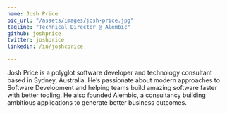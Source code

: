 ```yaml
---
name: Josh Price
pic_url: "/assets/images/josh-price.jpg"
tagline: "Technical Director @ Alembic"
github: joshprice
twitter: joshprice
linkedin: /in/joshcprice

---
```

Josh Price is a polyglot software developer and technology consultant based in Sydney, Australia.
He’s passionate about modern approaches to Software Development and helping teams build amazing software faster with better tooling.
He also founded Alembic, a consultancy building ambitious applications to generate better business outcomes.
